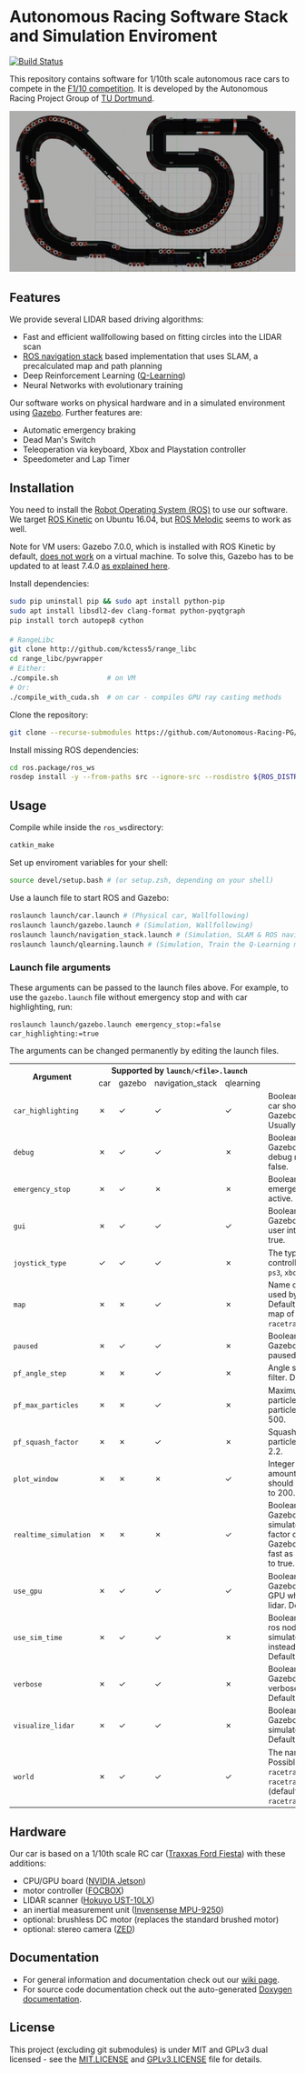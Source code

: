 # Autonomous Racing Software Stack and Simulation Enviroment

[![Build Status](https://travis-ci.com/Autonomous-Racing-PG/ros.package.svg?branch=master)](https://travis-ci.com/Autonomous-Racing-PG/ros.package)

This repository contains software for 1/10th scale autonomous race cars to compete in the [F1/10 competition](http://f1tenth.org/). It is developed by the Autonomous Racing Project Group of [TU Dortmund](https://ls12-www.cs.tu-dortmund.de/daes/).

![](doc/racing_example.gif "Racing with a wallfollowing algorithm")

## Features

We provide several LIDAR based driving algorithms:

- Fast and efficient wallfollowing based on fitting circles into the LIDAR scan
- [ROS navigation stack](http://wiki.ros.org/navigation) based implementation that uses SLAM, a precalculated map and path planning
- Deep Reinforcement Learning ([Q-Learning](https://en.wikipedia.org/wiki/Q-learning))
- Neural Networks with evolutionary training

Our software works on physical hardware and in a simulated environment using [Gazebo](http://gazebosim.org/).
Further features are:

- Automatic emergency braking
- Dead Man's Switch
- Teleoperation via keyboard, Xbox and Playstation controller
- Speedometer and Lap Timer


## Installation

You need to install the [Robot Operating System (ROS)](https://www.ros.org/) to use our software. We target [ROS Kinetic](http://wiki.ros.org/kinetic/Installation) on Ubuntu 16.04, but [ROS Melodic](http://wiki.ros.org/melodic/Installation) seems to work as well.

Note for VM users: Gazebo 7.0.0, which is installed with ROS Kinetic by default, [does not work](https://bitbucket.org/osrf/gazebo/issues/1837/vmware-rendering-z-ordering-appears-random) on a virtual machine. To solve this, Gazebo has to be updated to at least 7.4.0 [as explained here](http://gazebosim.org/tutorials?cat=install&tut=install_ubuntu&ver=7.0#Alternativeinstallation:step-by-step).

Install dependencies:

```bash
sudo pip uninstall pip && sudo apt install python-pip
sudo apt install libsdl2-dev clang-format python-pyqtgraph
pip install torch autopep8 cython

# RangeLibc
git clone http://github.com/kctess5/range_libc
cd range_libc/pywrapper
# Either:
./compile.sh            # on VM
# Or:
./compile_with_cuda.sh  # on car - compiles GPU ray casting methods
```

Clone the repository:

```bash
git clone --recurse-submodules https://github.com/Autonomous-Racing-PG/ros.package
```

Install missing ROS dependencies:

```bash
cd ros.package/ros_ws
rosdep install -y --from-paths src --ignore-src --rosdistro ${ROS_DISTRO}
```


## Usage

Compile while inside the `ros_ws`directory:

```bash
catkin_make
```

Set up enviroment variables for your shell:

```bash
source devel/setup.bash # (or setup.zsh, depending on your shell)
```

Use a launch file to start ROS and Gazebo:

```bash
roslaunch launch/car.launch # (Physical car, Wallfollowing)
roslaunch launch/gazebo.launch # (Simulation, Wallfollowing)
roslaunch launch/navigation_stack.launch # (Simulation, SLAM & ROS navigation)
roslaunch launch/qlearning.launch # (Simulation, Train the Q-Learning model)
```

### Launch file arguments

These arguments can be passed to the launch files above. For example, to use the `gazebo.launch` file without emergency stop and with car highlighting, run:
```
roslaunch launch/gazebo.launch emergency_stop:=false car_highlighting:=true
```
The arguments can be changed permanently by editing the launch files. 

<table>
  <tr>
    <th rowspan="2">Argument</th>
    <th colspan="4">Supported by <code>launch/&lt;file&gt;.launch</code></th>
    <th rowspan="2">Description</th>
  </tr>
  <tr>
    <td>car</td>
    <td>gazebo</td>
    <td>navigation_stack</td>
    <td>qlearning</td>
  </tr>
  <tr>
    <td><code>car_highlighting</code></td>
    <td>✗</td>
    <td>✓</td>
    <td>✓</td>
    <td>✓</td>
    <td>Boolean value whether the car should glow green in Gazebo for better visibility. Usually defaults to false.</td>
  </tr>
  <tr>
    <td><code>debug</code></td>
    <td>✗</td>
    <td>✓</td>
    <td>✓</td>
    <td>✗</td>
    <td>Boolean value whether Gazebo should run in debug mode. Defaults to false.</td>
  </tr>
  <tr>
    <td><code>emergency_stop</code></td>
    <td>✗</td>
    <td>✓</td>
    <td>✗</td>
    <td>✗</td>
    <td>Boolean value whether the emergency stop should be active. Defaults to true.</td>
  </tr>
  <tr>
    <td><code>gui</code></td>
    <td>✗</td>
    <td>✓</td>
    <td>✓</td>
    <td>✓</td>
    <td>Boolean value whether Gazebo should show a user interface. Defaults to true.</td>
  </tr>
  <tr>
    <td><code>joystick_type</code></td>
    <td>✓</td>
    <td>✓</td>
    <td>✓</td>
    <td>✗</td>
    <td>The type of joystick controller. Possible values: <code>ps3</code>, <code>xbox360</code> and <code>xboxone</code></td>
  </tr>
  <tr>
    <td><code>map</code></td>
    <td>✗</td>
    <td>✗</td>
    <td>✓</td>
    <td>✗</td>
    <td>Name of the map to be used by the particle filter. Defaults to a prerecorded map of <code>racetrack_decorated_2</code>.</td>
  </tr>
  <tr>
    <td><code>paused</code></td>
    <td>✗</td>
    <td>✓</td>
    <td>✓</td>
    <td>✗</td>
    <td>Boolean value whether Gazebo should start paused. Defaults to false.</td>
  </tr>
  <tr>
    <td><code>pf_angle_step</code></td>
    <td>✗</td>
    <td>✗</td>
    <td>✓</td>
    <td>✗</td>
    <td>Angle step of the particle filter. Defaults to 18.</td>
  </tr>
  <tr>
    <td><code>pf_max_particles</code></td>
    <td>✗</td>
    <td>✗</td>
    <td>✓</td>
    <td>✗</td>
    <td>Maximum amount of particles to be used by the particle filter. Defaults to 500.</td>
  </tr>
  <tr>
    <td><code>pf_squash_factor</code></td>
    <td>✗</td>
    <td>✗</td>
    <td>✓</td>
    <td>✗</td>
    <td>Squash factor of the particle filter. Defaults to 2.2.</td>
  </tr>
  <tr>
    <td><code>plot_window</code></td>
    <td>✗</td>
    <td>✗</td>
    <td>✗</td>
    <td>✓</td>
    <td>Integer value indicating the amount of episodes that should be plotted. Defaults to 200.</td>
  </tr>
  <tr>
    <td><code>realtime_simulation</code></td>
    <td>✗</td>
    <td>✗</td>
    <td>✗</td>
    <td>✓</td>
    <td>Boolean value whether Gazebo should try to simulate with a real time factor of 1. If false, Gazebo tries to simulate as fast as possible. Defaults to true.</td>
  </tr>
  <tr>
    <td><code>use_gpu</code></td>
    <td>✗</td>
    <td>✓</td>
    <td>✓</td>
    <td>✓</td>
    <td>Boolean value whether Gazebo should use the GPU when simulating the lidar. Defaults to true.</td>
  </tr>
  <tr>
    <td><code>use_sim_time</code></td>
    <td>✗</td>
    <td>✓</td>
    <td>✓</td>
    <td>✗</td>
    <td>Boolean value whether all ros nodes should use simulated Gazebo time instead of wall clock time. Defaults to true.</td>
  </tr>
  <tr>
    <td><code>verbose</code></td>
    <td>✗</td>
    <td>✓</td>
    <td>✓</td>
    <td>✗</td>
    <td>Boolean value whether Gazebo should give verbose standard output. Defaults to true.</td>
  </tr>
  <tr>
    <td><code>visualize_lidar</code></td>
    <td>✗</td>
    <td>✓</td>
    <td>✓</td>
    <td>✗</td>
    <td>Boolean value whether Gazebo should show the simulated lidar rays. Defaults to false.</td>
  </tr>
  <tr>
    <td><code>world</code></td>
    <td>✗</td>
    <td>✓</td>
    <td>✓</td>
    <td>✓</td>
    <td>The name of the racetrack. Possible values: <code>racetrack_decorated</code>, <code>racetrack_decorated_2</code> (default) and <code>racetrack_decorated_2_big</code></td>
  </tr>
</table>

## Hardware

Our car is based on a 1/10th scale RC car ([Traxxas Ford Fiesta](https://traxxas.com/products/models/electric/ford-fiesta-st-rally)) with these additions:

- CPU/GPU board ([NVIDIA Jetson](https://www.nvidia.com/object/jetson-tk1-embedded-dev-kit.html))
- motor controller ([FOCBOX](https://www.enertionboards.com/FOCBOX-foc-motor-speed-controller.html))
- LIDAR scanner ([Hokuyo UST-10LX](https://www.hokuyo-usa.com/products/scanning-laser-rangefinders/ust-10lx))
- an inertial measurement unit ([Invensense MPU-9250](https://www.invensense.com/products/motion-tracking/9-axis/mpu-9250/))
- optional: brushless DC motor (replaces the standard brushed motor)
- optional: stereo camera ([ZED](https://www.stereolabs.com/zed/))



## Documentation

* For general information and documentation check out our [wiki page](https://github.com/Autonomous-Racing-PG/ros.package/wiki).
* For source code documentation check out the auto-generated [Doxygen documentation](https://autonomous-racing-pg.github.io/ros.package/html/index.html).

## License

This project (excluding git submodules) is under MIT and GPLv3 dual licensed - see the [MIT.LICENSE](MIT.LICENSE) and [GPLv3.LICENSE](GPLv3.LICENSE) file for details.